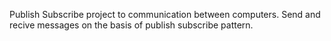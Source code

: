 Publish Subscribe project to communication between computers.
Send and recive messages on the basis of publish subscribe pattern.
